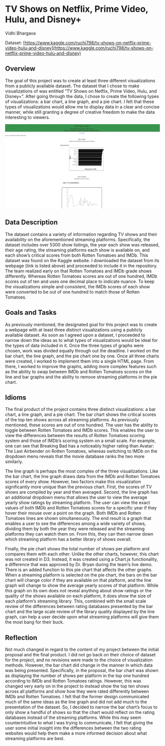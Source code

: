 # **TV Shows on Netflix, Prime Video, Hulu, and Disney+**

Vidhi Bhargava

Dataset: [https://www.kaggle.com/ruchi798/tv-shows-on-netflix-prime-video-hulu-and-disney](https://www.kaggle.com/ruchi798/tv-shows-on-netflix-prime-video-hulu-and-disney)

## **Overview**

The goal of this project was to create at least three different visualizations from a publicly available dataset. The dataset that I chose to make visualizations of was entitled “TV Shows on Netflix, Prime Video, Hulu, and Disney+”. After going through the data, I chose to create the following types of visualizations: a bar chart, a line graph, and a pie chart. I felt that these types of visualizations would allow me to display data in a clear and concise manner, while still granting a degree of creative freedom to make the data interesting to viewers.

![alttext](https://github.com/vidhibhar/Tv-Visualization/blob/95659eeaf566891a0a9e0f14d3ad969b4c0dc14b/thumbnail.PNG)

## **Data Description**

The dataset contains a variety of information regarding TV shows and their availability on the aforementioned streaming platforms. Specifically, the dataset includes over 5300 show listings, the year each show was released, their age rating, the streaming platforms each show is available on, and each show’s critical scores from both Rotten Tomatoes and IMDb. This dataset was found on the Kaggle website. I downloaded the dataset from its webpage (link is listed above) and proceeded to include it in the repository.
The team realized early on that Rotten Tomatoes and IMDb grade shows differently. Whereas Rotten Tomatoes scores are out of one hundred, IMDb scores out of ten and uses one decimal place to indicate nuance. To keep the visualizations simple and consistent, the IMDb scores of each show were converted to be out of one hundred to match those of Rotten Tomatoes.

## **Goals and Tasks**

As previously mentioned, the designated goal for this project was to create a webpage with at least three distinct visualizations using a publicly available dataset. As soon as I agreed upon a dataset, I proceeded to narrow down the ideas as to what types of visualizations would be ideal for the types of data included in it. Once the three types of graphs were chosen, work was divided equally through out the deadline. I worked on the bar chart, the line graph, and the pie chart one by one. Once all three charts were created, I worked to implement them into a single HTML page. From there, I worked to improve the graphs, adding more complex features such as the ability to swap between IMDb and Rotten Tomatoes scores on the line and bar graphs and the ability to remove streaming platforms in the pie chart.

## **Idioms**

The final product of the project contains three distinct visualizations: a bar chart, a line graph, and a pie chart. The bar chart shows the critical scores of the top ten shows across all streaming platforms. As previously mentioned, these scores are out of one hundred. The user has the ability to toggle between Rotten Tomatoes and IMDb scores. This enables the user to view the differences between the results of Rotten Tomatoes scoring system and those of IMDb’s scoring system on a small scale. For example, one can see that Breaking Bad has a noticeably higher rating than Avatar: The Last Airbender on Rotten Tomatoes, whereas switching to IMDb on the dropdown menu reveals that the movie database ranks the two more similarly.

The line graph is perhaps the most complex of the three visualizations. Like the bar chart, the line graph draws data from the IMDb and Rotten Tomatoes scores of every show. However, two factors make this visualization significantly more unique than the previous chart. First, the scores of TV shows are compiled by year and then averaged. Second, the line graph has an additional dropdown menu that allows the user to view the average yearly show ratings by streaming platform. The user can view the exact values of both IMDb and Rotten Tomatoes scores for a specific year if they hover their mouse over a point on the graph. Both IMDb and Rotten Tomatoes lines are shown simultaneously. The end result is a graph that enables a user to see the differences among a wide variety of shows, dividing them by both the year they were released and the streaming platforms they can watch them on. From this, they can then narrow down which streaming platform has a better library of shows overall.

Finally, the pie chart shows the total number of shows per platform and compares them with each other. Unlike the other charts, however, this chart was not created in D3. Instead, it was created using a Chart.js functionality, a difference that was approved by Dr. Bryan during the team’s live demo. There is an added function to this pie chart that affects the other graphs. When a streaming platform is selected on the pie chart, the bars on the bar chart will change color if they are available on that plaftorm, and the line graph will change to show the average yearly scores of that platform. While this graph on its own does not reveal anything about show ratings or the quality of the shows available on each platform, it does show the size of each platform’s streaming library. This, combined with the small scale review of the differences between rating databases presented by the bar chart and the large scale review of the library quality displayed by the line graph, can help a user decide upon what streaming platforms will give them the most bang for their buck. 


## **Reflection**

Not much changed in regard to the content of my project between the initial proposal and the final product. I did not go back on their choice of dataset for the project, and no revisions were made to the choice of visualization methods. However, the bar chart did change in the manner in which data was being presented. Specifically, in the proposal, the bar chart was shown as displaying the number of shows per platform in the top one hundred according to IMDb and Rotten Tomatoes ratings. However, this was changed very early on in the project to instead show the top ten shows across all platforms and show how they were rated differently between IMDb and Rotten Tomatoes. I felt that the former design communicated much of the same ideas as the line graph and did not add much to the presentation of the dataset. So, I decided to narrow the bar chart’s focus to only show a handful of shows so that the chart would reflect on the rating databases instead of the streaming platforms. While this may seem counterintuitive to what I was trying to communicate, I felt that giving the user some initial insight into the differences between the two rating websites would help them make a more informed decision about what streaming platforms are best.

